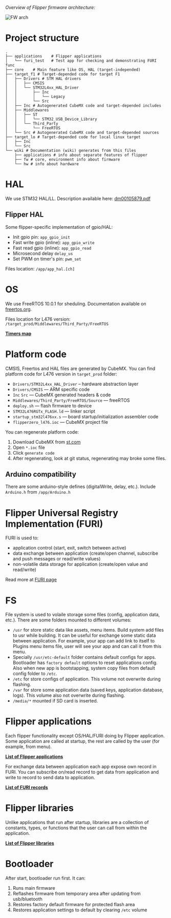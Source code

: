 _Overview of Flipper firmware architecture:_

![FW arch](https://github.com/Flipper-Zero/flipperzero-firmware-community/raw/master/wiki_static/flipper_fw_arch.png)

# Project structure

```
.
├── applications 	# Flipper applications
│   └── furi_test	# Test app for checking and demonstrating FURI func
├── core 	# Main feature like OS, HAL (target-independed)
├── target_f1 # Target-depended code for target F1
│   ├── Drivers # STM HAL drivers
│   │   ├── CMSIS
│   │   └── STM32L4xx_HAL_Driver
│   │       ├── Inc
│   │       │   └── Legacy
│   │       └── Src
│   ├── Inc # Autogenerated CubeMX code and target-depended includes
│   ├── Middlewares
│   │   ├── ST
│   │   │   └── STM32_USB_Device_Library
│   │   └── Third_Party
│   │       └── FreeRTOS
│   └── Src # Autogenerated CubeMX code and target-depended sources
├── target_lo # Target-depended code for local linux target
│   ├── Inc
│   └── Src
└── wiki # Documentation (wiki) generates from this files
    ├── applications # info about separate features of flipper
    ├── fw # core, environment info about firmware
    └── hw # info about hardware
```

# HAL

We use STM32 HAL/LL. Description available here: [dm00105879.pdf](https://github.com/Flipper-Zero/flipperzero-firmware-community/raw/master/wiki_static/dm00105879-description-of-stm32f4-hal-and-ll-drivers-stmicroelectronics.pdf)

## Flipper HAL

Some flipper-specific implementation of gpio/HAL:

* Init gpio pin: `app_gpio_init`
* Fast write gpio (inline): `app_gpio_write`
* Fast read gpio (inline): `app_gpio_read`
* Microsecond delay `delay_us`
* Set PWM on timer's pin: `pwm_set`

Files location: `/app/app_hal.[ch]`

# OS

We use FreeRTOS 10.0.1 for sheduling. Documentation available on [freertos.org](https://www.freertos.org/a00106.html).

Files location for L476 version: `/target_prod/Middlewares/Third_Party/FreeRTOS`

**[Timers map](Timers)**

# Platform code

CMSIS, Freertos and HAL files are generated by CubeMX.
You can find platform code for L476 version in `target_prod` folder:

* `Drivers/STM32L4xx_HAL_Driver` – hardware abstraction layer  
* `Drivers/CMSIS` — ARM specific code
* `Inc` `Src` — CubeMX generated headers & code
* `Middlewares/Third_Party/FreeRTOS/Source` — freeRTOS
* `deploy.sh` — flash firmware to device
* `STM32L476RGTx_FLASH.ld` — linker script
* `startup_stm32l476xx.s` — board startup/initialization assembler code
* `flipperzero_l476.ioc` — CubeMX project file

You can regenerate platform code:
1. Download CubeMX from [st.com](https://www.st.com/en/development-tools/stm32cubemx.html)
2. Open `*.ioc` file
3. Click `generate code`
4. After regenerating, look at git status, regenerating may broke some files.

## Arduino compatibility

There are some arduino-style defines (digitalWrite, delay, etc.). Include `Arduino.h` from `/app/Arduino.h`

# Flipper Universal Registry Implementation (FURI)

FURI is used to:

* application control (start, exit, switch between active)
* data exchange between application (create/open channel, subscribe and push messages or read/write values)
* non-volatile data storage for application (create/open value and read/write)

Read more at [FURI page](FURI)

# FS

File system is used to volaile storage some files (config, application data, etc.). There are some folders mounted to different volumes:

* `/usr` for store static data like assets, menu items. Build system add files to usr while building. It can be useful for exchange some static data between application. For example, your app can add link to itself to Plugins menu items file, user will see your app and can call it from this menu.
* Specially `/usr/etc-default` folder contains default configs for apps. Bootloader has `factory default` options to reset applications config. Also when new app is bootstapping, system copy files from default config folder to `/etc`.
* `/etc` for store configs of application. This volume not overwrite during flashing.
* `/var` for store some application data (saved keys, application database, logs). This volume also not overwrite during flashing.
* `/media/*` mounted if SD card is inserted.

# Flipper applications

Each flipper functionality except OS/HAL/FURI doing by Flipper application. Some application are called at startup, the rest are called by the user (for example, from menu).

**[List of Flipper applications](Flipper-applications)**

For exchange data between application each app expose own record in FURI. You can subscribe on/read record to get data from application and write to record to send data to application.

**[List of FURI records](FURI-records-list)**

# Flipper libraries

Unlike applications that run after startup, libraries are a collection of constants, types, or functions that the user can call from within the application.

**[List of Flipper libraries](Flipper-libraries)**

# Bootloader

After start, bootloader run first. It can:

1. Runs main firmware
2. Reflashes firmware from temporary area after updating from usb/bluetooth
3. Restores factory default firmware for protected flash area
4. Restores application settings to default by clearing `/etc` volume

